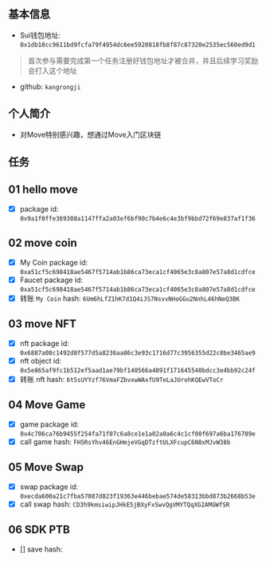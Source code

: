 ## 基本信息
- Sui钱包地址: `0x1db18cc9611bd9fcfa79f4954dc6ee5920818fb8f87c87320e2535ec560ed9d1`
> 首次参与需要完成第一个任务注册好钱包地址才被合并，并且后续学习奖励会打入这个地址
- github: `kangrongji`

## 个人简介
- 对Move特别感兴趣，想通过Move入门区块链

## 任务

##   01 hello move
- [x] package id: `0x9a1f0ffe369308a1147ffa2a03ef6bf90c7b4e6c4e3bf9bbd72f69e837af1f36`

##   02 move coin
- [x] My Coin package id: `0xa51cf5c698418ae5467f5714ab1b86ca73eca1cf4065e3c8a807e57a8d1cdfce`
- [x] Faucet package id: `0xa51cf5c698418ae5467f5714ab1b86ca73eca1cf4065e3c8a807e57a8d1cdfce`
- [x] 转账 `My Coin` hash: `6Um6hLfZ1hK7d1Q4iJS7NsvvNHoGGu2NnhL46hNeQ3BK`

##   03 move NFT
- [x] nft package id: `0x6887a08c1492d8f577d5a8236aa86c3e93c1716d77c3956355d22c8be3465ae9`
- [x] nft object id: `0x5e865af9fc1b512ef5aad1ae79bf140566a4091f171645540bdcc3e4bb92c24f`
- [x] 转账 nft  hash: `6t5sUYYzf76VmaFZbvxwWAxfU9TeLaJUrohKQEwVToCr`

##   04 Move Game
- [x] game package id: `0x4c706ca76b9455f254fa71f07c6a8ce1e1a02a0a6c4c1cf00f697a6ba176789e`
- [x] call game hash: `FH5RsYhv46EnGHmjeVGqDTzftULXFcupC6N8xMJvW38b`

##   05 Move Swap
- [x] swap package id: `0xecda600a21c7fba57087d823f19363e446bebae574de58313bbd873b2668b53e`
- [x] call swap hash: `CD3h9kmsiwipJHkE5jBXyFxSwvQgVMYTQqXG2AMGWfSR`

##   06 SDK PTB
- [] save hash:
